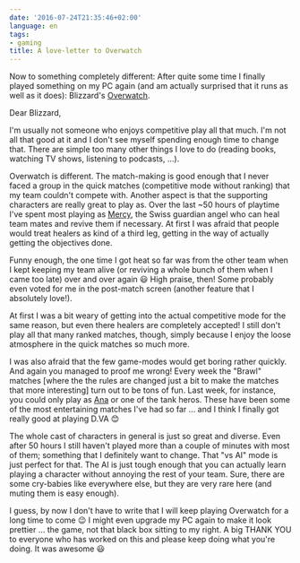 ```yaml
---
date: '2016-07-24T21:35:46+02:00'
language: en
tags:
- gaming
title: A love-letter to Overwatch
---
```


Now to something completely different: After quite some time I finally played
something on my PC again (and am actually surprised that it runs as well as it
does): Blizzard's [Overwatch][].

Dear Blizzard,

I'm usually not someone who enjoys competitive play all that much. I'm not all
that good at it and I don't see myself spending enough time to change
that. There are simple too many other things I love to do (reading books,
watching TV shows, listening to podcasts, ...).

Overwatch is different. The match-making is good enough that I never faced a
group in the quick matches (competitive mode without ranking) that my team
couldn't compete with. Another aspect is that the supporting characters are
really great to play as. Over the last ~50 hours of playtime I've spent most
playing as [Mercy][], the Swiss guardian angel who can heal team mates and
revive them if necessary. At first I was afraid that people would treat healers
as kind of a third leg, getting in the way of actually getting the objectives
done.

Funny enough, the one time I got heat so far was from the other team when I kept
keeping my team alive (or reviving a whole bunch of them when I came too late)
over and over again 😃 High praise, then! Some probably even voted for me in the
post-match screen (another feature that I absolutely love!).

At first I was a bit weary of getting into the actual competitive mode for the
same reason, but even there healers are completely accepted! I still don't play
all that many ranked matches, though, simply because I enjoy the loose
atmosphere in the quick matches so much more.

I was also afraid that the few game-modes would get boring rather quickly. And
again you managed to proof me wrong! Every week the "Brawl" matches
[where the the rules are changed just a bit to make the matches that more interesting]
turn out to be tons of fun. Last week, for instance, you could only play as
[Ana][] or one of the tank heros. These have been some of the most entertaining
matches I've had so far ... and I think I finally got really good at playing
D.VA 😊

The whole cast of characters in general is just so great and diverse. Even after
50 hours I still haven't played more than a couple of minutes with most of them;
something that I definitely want to change. That "vs AI" mode is just perfect
for that. The AI is just tough enough that you can actually learn playing a
character without annoying the rest of your team. Sure, there are some
cry-babies like everywhere else, but they are very rare here (and muting them is
easy enough).

I guess, by now I don't have to write that I will keep playing Overwatch for a
long time to come 😉 I might even upgrade my PC again to make it look prettier
... the game, not that black box sitting to my right. A big THANK YOU to
everyone who has worked on this and please keep doing what you're doing. It
was awesome 😃

[ana]: https://playoverwatch.com/en-us/heroes/ana/
[mercy]: https://playoverwatch.com/en-us/heroes/mercy/
[overwatch]: https://playoverwatch.com/en-us/
